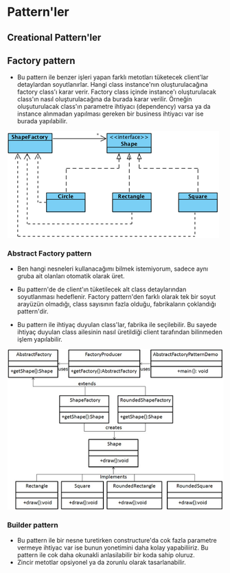 ﻿# Pattern'ler

## Creational Pattern'ler

## Factory pattern

- Bu pattern ile benzer işleri yapan farklı metotları tüketecek client'lar detaylardan soyutlanırlar. Hangi class instance'nın oluşturulacağına factory class'ı karar verir. Factory class içinde instance'ı oluşturulacak class'ın nasıl oluşturulacağına da burada karar verilir. Örneğin oluşuturulacak class'ın parametre ihtiyacı (dependency) varsa ya da instance alınmadan yapılması gereken bir business ihtiyacı var ise burada yapılabilir.

![alt text](https://github.com/ramazankanbur/DesignPatterns/blob/main/DesignPatterns/images/factory.png)

### Abstract Factory pattern

- Ben hangi nesneleri kullanacağımı bilmek istemiyorum, sadece aynı gruba ait olanları otomatik olarak üret.

- Bu pattern'de de client'ın tüketilecek alt class detaylarından soyutlanması hedeflenir. Factory pattern'den farklı olarak tek bir soyut arayüzün olmadığı, class sayısının fazla olduğu, fabrikaların çoklandığı pattern'dir.

- Bu pattern ile ihtiyaç duyulan class'lar, fabrika ile seçilebilir. Bu sayede ihtiyaç duyulan class ailesinin nasıl üretildiği client tarafından bilinmeden işlem yapılabilir.

![alt text](https://github.com/ramazankanbur/DesignPatterns/blob/main/DesignPatterns/images/abstract_factory.jpeg)

### Builder pattern

- Bu pattern ile bir nesne turetirken constructure'da cok fazla parametre vermeye ihtiyac var ise bunun yonetimini daha kolay yapabiliiriz. Bu pattern ile cok daha okunakli anlasilabilir bir koda sahip oluruz.
- Zincir metotlar opsiyonel ya da zorunlu olarak tasarlanabilir.


